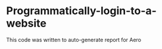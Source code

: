 Programmatically-login-to-a-website
===================================

This code was written to auto-generate report for Aero 

